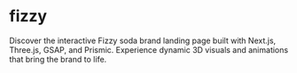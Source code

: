 # fizzy
Discover the interactive Fizzy soda brand landing page built with Next.js, Three.js, GSAP, and Prismic. Experience dynamic 3D visuals and animations that bring the brand to life.
